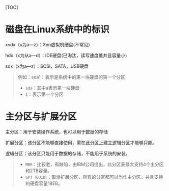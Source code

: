 [TOC]

# 磁盘在Linux系统中的标识

xvdx（x为a—z）：Xen虚拟机硬盘(不常见)

hdx（x为从a—d）：IDE硬盘(已淘汰，读写速度低并且容量小)

sdx（x为a—z）：SCSI，SATA，USB硬盘

> 例如：sda1：表示是系统中的第一块硬盘的第一个分区
>
> - `sda`：其中a表示第一块硬盘
> - `1`：表示第一个分区



# 主分区与扩展分区

主分区：用于安装操作系统，也可以用于数据的存储

扩展分区：该分区不能够直接使用，需在此分区上建立逻辑分区才能够只能。

逻辑分区：该分区只能用于数据的存储，不能用于系统的安装。



> - `MBR`：比较老，有缺陷，由IBM公司提出，此分区表最大支持4个主分区和2TB容量。
> - `GPT（GUID）`：取消扩展分区，所有的分区都可以当作主分区。并且支持的硬盘容量18EB。
